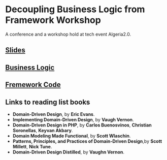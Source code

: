 # Decoupling Business Logic from Framework Workshop

A conference and a workshop hold at tech event Algeria2.0.

## [Slides](./slides/index.html)

## [Business Logic](./todo/)

## [Fremework Code](./todo-laravel)

## Links to reading list books

  * **Domain-Driven Design**, by **Eric Evans**.
  * **Implementing Domain-Driven Design**, by **Vaugh Vernon**.
  * **Domain-Driven Design in PHP**, by **Carlos Buenosvinos**, **Christian Soronellas**, **Keyvan Akbary**.
  * **Domain Modeling Made Functional**, by **Scott Wlaschin**.
  * **Patterns, Principles, and Practices of Domain-Driven Design**,by **Scott Millett**, **Nick Tune**.
  * **Domain-Driven Design Distilled**, by **Vaughn Vernon**.

